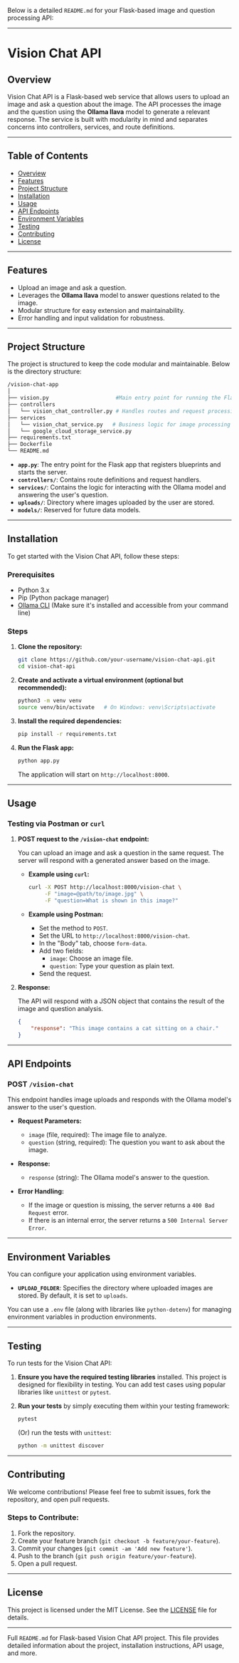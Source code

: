Below is a detailed `README.md` for your Flask-based image and question processing API:

---

# Vision Chat API

## Overview

Vision Chat API is a Flask-based web service that allows users to upload an image and ask a question about the image. The API processes the image and the question using the **Ollama llava** model to generate a relevant response. The service is built with modularity in mind and separates concerns into controllers, services, and route definitions.

---

## Table of Contents

- [Overview](#overview)
- [Features](#features)
- [Project Structure](#project-structure)
- [Installation](#installation)
- [Usage](#usage)
- [API Endpoints](#api-endpoints)
- [Environment Variables](#environment-variables)
- [Testing](#testing)
- [Contributing](#contributing)
- [License](#license)

---

## Features

- Upload an image and ask a question.
- Leverages the **Ollama llava** model to answer questions related to the image.
- Modular structure for easy extension and maintainability.
- Error handling and input validation for robustness.

---

## Project Structure

The project is structured to keep the code modular and maintainable. Below is the directory structure:

```bash
/vision-chat-app
│
├── vision.py                     #Main entry point for running the Flask app
├── controllers
│   └── vision_chat_controller.py # Handles routes and request processing
├── services
│   └── vision_chat_service.py   # Business logic for image processing and question answering
│   └── google_cloud_storage_service.py
├── requirements.txt
├── Dockerfile
└── README.md

```

- **`app.py`**: The entry point for the Flask app that registers blueprints and starts the server.
- **`controllers/`**: Contains route definitions and request handlers.
- **`services/`**: Contains the logic for interacting with the Ollama model and answering the user's question.
- **`uploads/`**: Directory where images uploaded by the user are stored.
- **`models/`**: Reserved for future data models.

---

## Installation

To get started with the Vision Chat API, follow these steps:

### Prerequisites

- Python 3.x
- Pip (Python package manager)
- [Ollama CLI](https://ollama.com/) (Make sure it's installed and accessible from your command line)

### Steps

1. **Clone the repository:**

   ```bash
   git clone https://github.com/your-username/vision-chat-api.git
   cd vision-chat-api
   ```

2. **Create and activate a virtual environment (optional but recommended):**

   ```bash
   python3 -m venv venv
   source venv/bin/activate   # On Windows: venv\Scripts\activate
   ```

3. **Install the required dependencies:**

   ```bash
   pip install -r requirements.txt
   ```

4. **Run the Flask app:**

   ```bash
   python app.py
   ```

   The application will start on `http://localhost:8000`.

---

## Usage

### Testing via Postman or `curl`

1. **POST request to the `/vision-chat` endpoint:**

   You can upload an image and ask a question in the same request. The server will respond with a generated answer based on the image.

   - **Example using `curl`:**

     ```bash
     curl -X POST http://localhost:8000/vision-chat \
          -F "image=@path/to/image.jpg" \
          -F "question=What is shown in this image?"
     ```

   - **Example using Postman:**
     - Set the method to `POST`.
     - Set the URL to `http://localhost:8000/vision-chat`.
     - In the "Body" tab, choose `form-data`.
     - Add two fields:
       - `image`: Choose an image file.
       - `question`: Type your question as plain text.
     - Send the request.

2. **Response:**

   The API will respond with a JSON object that contains the result of the image and question analysis.

   ```json
   {
       "response": "This image contains a cat sitting on a chair."
   }
   ```

---

## API Endpoints

### POST `/vision-chat`

This endpoint handles image uploads and responds with the Ollama model's answer to the user's question.

- **Request Parameters:**
  - `image` (file, required): The image file to analyze.
  - `question` (string, required): The question you want to ask about the image.

- **Response:**
  - `response` (string): The Ollama model's answer to the question.

- **Error Handling:**
  - If the image or question is missing, the server returns a `400 Bad Request` error.
  - If there is an internal error, the server returns a `500 Internal Server Error`.

---

## Environment Variables

You can configure your application using environment variables.

- **`UPLOAD_FOLDER`**: Specifies the directory where uploaded images are stored. By default, it is set to `uploads`.

You can use a `.env` file (along with libraries like `python-dotenv`) for managing environment variables in production environments.

---

## Testing

To run tests for the Vision Chat API:

1. **Ensure you have the required testing libraries** installed. This project is designed for flexibility in testing. You can add test cases using popular libraries like `unittest` or `pytest`.

2. **Run your tests** by simply executing them within your testing framework:

   ```bash
   pytest
   ```

   (Or) run the tests with `unittest`:

   ```bash
   python -m unittest discover
   ```

---

## Contributing

We welcome contributions! Please feel free to submit issues, fork the repository, and open pull requests.

### Steps to Contribute:

1. Fork the repository.
2. Create your feature branch (`git checkout -b feature/your-feature`).
3. Commit your changes (`git commit -am 'Add new feature'`).
4. Push to the branch (`git push origin feature/your-feature`).
5. Open a pull request.

---

## License

This project is licensed under the MIT License. See the [LICENSE](LICENSE) file for details.

---

Full `README.md` for Flask-based Vision Chat API project. This file provides detailed information about the project, installation instructions, API usage, and more.